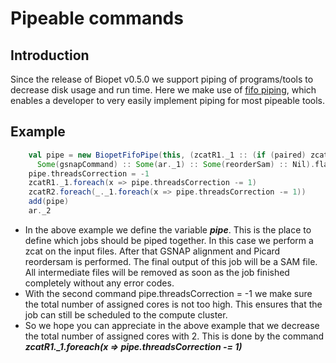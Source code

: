 # Pipeable commands

## Introduction

Since the release of Biopet v0.5.0 we support piping of programs/tools to decrease disk usage and run time. Here we make use of
 [fifo piping](http://www.gnu.org/software/libc/manual/html_node/FIFO-Special-Files.html#FIFO-Special-Files), which enables a 
 developer to very easily implement piping for most pipeable tools.
 
## Example

``` scala
    val pipe = new BiopetFifoPipe(this, (zcatR1._1 :: (if (paired) zcatR2.get._1 else None) ::
      Some(gsnapCommand) :: Some(ar._1) :: Some(reorderSam) :: Nil).flatten)
    pipe.threadsCorrection = -1
    zcatR1._1.foreach(x => pipe.threadsCorrection -= 1)
    zcatR2.foreach(_._1.foreach(x => pipe.threadsCorrection -= 1))
    add(pipe)
    ar._2
```

* In the above example we define the variable ***pipe***. This is the place to define which jobs should be piped together. In 
this case
 we perform a zcat on the input files. After that GSNAP alignment and Picard reordersam is performed. The final output of this 
 job will be a SAM file. All intermediate files will be removed as soon as the job finished completely without any error codes.
* With the second command pipe.threadsCorrection = -1 we make sure the total number of assigned cores is not too high. This 
ensures that the job can still be scheduled to the compute cluster.
* So we hope you can appreciate in the above example that we decrease the total number of assigned cores with 2. This is done 
by the command ***zcatR1._1.foreach(x => pipe.threadsCorrection -= 1)***
 